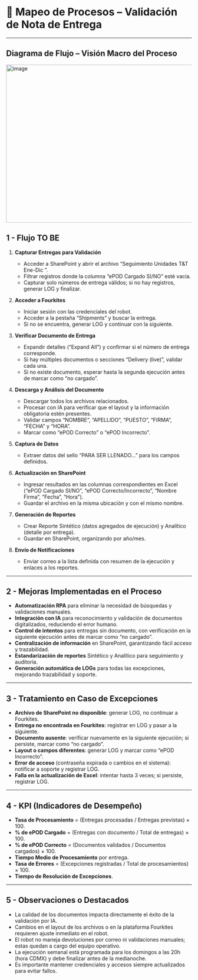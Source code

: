 # 📄 Mapeo de Procesos – Validación de Nota de Entrega
---

## Diagrama de Flujo – Visión Macro del Proceso

<img width="1054" height="429" alt="image" src="https://github.com/user-attachments/assets/6b413036-0407-4c1e-8cd9-d33ab1bdc3f6" />


## 1 - Flujo TO BE

1. **Capturar Entregas para Validación**
   - Acceder a SharePoint y abrir el archivo “Seguimiento Unidades T&T Ene-Dic <AA>”.
   - Filtrar registros donde la columna “ePOD Cargado SI/NO” esté vacía.
   - Capturar solo números de entrega válidos; si no hay registros, generar LOG y finalizar.

2. **Acceder a Fourkites**
   - Iniciar sesión con las credenciales del robot.
   - Acceder a la pestaña “Shipments” y buscar la entrega.
   - Si no se encuentra, generar LOG y continuar con la siguiente.

3. **Verificar Documento de Entrega**
   - Expandir detalles (“Expand All”) y confirmar si el número de entrega corresponde.
   - Si hay múltiples documentos o secciones “Delivery (live)”, validar cada una.
   - Si no existe documento, esperar hasta la segunda ejecución antes de marcar como “no cargado”.

4. **Descarga y Análisis del Documento**
   - Descargar todos los archivos relacionados.
   - Procesar con IA para verificar que el layout y la información obligatoria estén presentes.
   - Validar campos “NOMBRE”, “APELLIDO”, “PUESTO”, “FIRMA”, “FECHA” y “HORA”.
   - Marcar como “ePOD Correcto” o “ePOD Incorrecto”.

5. **Captura de Datos**
   - Extraer datos del sello “PARA SER LLENADO…” para los campos definidos.

6. **Actualización en SharePoint**
   - Ingresar resultados en las columnas correspondientes en Excel (“ePOD Cargado SI/NO”, “ePOD Correcto/Incorrecto”, “Nombre Firma”, “Fecha”, “Hora”).
   - Guardar el archivo en la misma ubicación y con el mismo nombre.

7. **Generación de Reportes**
   - Crear Reporte Sintético (datos agregados de ejecución) y Analítico (detalle por entrega).
   - Guardar en SharePoint, organizando por año/mes.

8. **Envío de Notificaciones**
   - Enviar correo a la lista definida con resumen de la ejecución y enlaces a los reportes.

---

## 2 - Mejoras Implementadas en el Proceso

- **Automatización RPA** para eliminar la necesidad de búsquedas y validaciones manuales.
- **Integración con IA** para reconocimiento y validación de documentos digitalizados, reduciendo el error humano.
- **Control de intentos** para entregas sin documento, con verificación en la siguiente ejecución antes de marcar como “no cargado”.
- **Centralización de información** en SharePoint, garantizando fácil acceso y trazabilidad.
- **Estandarización de reportes** Sintético y Analítico para seguimiento y auditoría.
- **Generación automática de LOGs** para todas las excepciones, mejorando trazabilidad y soporte.

---

## 3 - Tratamiento en Caso de Excepciones

- **Archivo de SharePoint no disponible**: generar LOG, no continuar a Fourkites.
- **Entrega no encontrada en Fourkites**: registrar en LOG y pasar a la siguiente.
- **Documento ausente**: verificar nuevamente en la siguiente ejecución; si persiste, marcar como “no cargado”.
- **Layout o campos diferentes**: generar LOG y marcar como “ePOD Incorrecto”.
- **Error de acceso** (contraseña expirada o cambios en el sistema): notificar a soporte y registrar LOG.
- **Falla en la actualización de Excel**: intentar hasta 3 veces; si persiste, registrar LOG.

---

## 4 - KPI (Indicadores de Desempeño)

- **Tasa de Procesamiento** = (Entregas procesadas / Entregas previstas) × 100.
- **% de ePOD Cargado** = (Entregas con documento / Total de entregas) × 100.
- **% de ePOD Correcto** = (Documentos validados / Documentos cargados) × 100.
- **Tiempo Medio de Procesamiento** por entrega.
- **Tasa de Errores** = (Excepciones registradas / Total de procesamientos) × 100.
- **Tiempo de Resolución de Excepciones**.

---

## 5 - Observaciones o Destacados

- La calidad de los documentos impacta directamente el éxito de la validación por IA.
- Cambios en el layout de los archivos o en la plataforma Fourkites requieren ajuste inmediato en el robot.
- El robot no maneja devoluciones por correo ni validaciones manuales; estas quedan a cargo del equipo operativo.
- La ejecución semanal está programada para los domingos a las 20h (hora CDMX) y debe finalizar antes de la medianoche.
- Es importante mantener credenciales y accesos siempre actualizados para evitar fallos.


